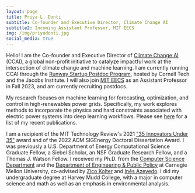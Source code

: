 ```yaml
---
layout: page
title: Priya L. Donti
subtitle: Co-founder and Executive Director, Climate Change AI
subtitle2: Incoming Assistant Professor, MIT EECS
img: /img/priyadonti.jpg
social_media: true
---
```


Hello! I am the Co-founder and Executive Director of <a href="https://www.climatechange.ai/" target="_blank">Climate Change AI</a> (CCAI), a global non-profit initiative to catalyze impactful work at the intersection of climate change and machine learning. I am currently running CCAI through the <a href="https://tech.cornell.edu/programs/phd/startup-postdocs/">Runway Startup Postdoc Program</a>, hosted by Cornell Tech and the Jacobs Institute. I will also join <a href="https://www.eecs.mit.edu/" target="_blank">MIT EECS</a> as an Assistant Professor in Fall 2023, and am currently recruiting postdocs.

My research focuses on machine learning for forecasting, optimization, and control in high-renewables power grids.
Specifically, my work explores methods to incorporate the physics and hard constraints associated with electric power systems into deep learning workflows.
Please see [here](/publications) for a list of my recent publications.

I am a recipient of the MIT Technology Review's 2021 <a href="https://www.technologyreview.com/innovators-under-35/2021/" target="_blank">"35 Innovators Under 35"</a> award and of the 2022 ACM SIGEnergy Doctoral Dissertation Award.
I was previously a U.S. Department of Energy Computational Science Graduate Fellow, a Siebel Scholar,
an NSF Graduate Research Fellow, and a Thomas J. Watson Fellow.
I received my Ph.D. from the <a href="https://www.cs.cmu.edu/" target="_blank">Computer Science Department</a>
and the <a href="https://www.cmu.edu/epp/" target="_blank">Department of Engineering & Public Policy</a>
at Carnegie Mellon University, co-advised by 
<a href="http://zicokolter.com/" target="_blank">Zico Kolter</a>
and
<a href="https://ines.stanford.edu/" target="_blank">In&#234;s Azevedo</a>.
I did my undergraduate degree at Harvey Mudd College, with a major in computer science and math as well as an emphasis in environmental analysis.
